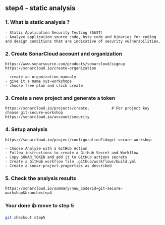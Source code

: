 ## step4 - static analysis

### 1. What is static analysis ?
```
- Static Application Security Testing (SAST)
- Analyze application source code, byte code and binaries for coding and design conditions that are indicative of security vulnerabilities.
```

### 2. Create SonarCloud account and organization
```
https://www.sonarsource.com/products/sonarcloud/signup
https://sonarcloud.io/create-organization
```

```
- create an organization manualy
- give it a name xyz-workshops
- choose free plan and click create
```

### 3. Create a new project and generate a token
```
https://sonarcloud.io/projects/create.          # For project key choose git-secure-workshop
https://sonarcloud.io/account/security
```

### 4. Setup analysis
```
https://sonarcloud.io/project/configuration?id=git-secure-workshop
```

```
- Choose Analyze with a GitHub Action
- Follow instructions to create a GitHub Secret and Workflow
- Copy SONAR_TOKEN and add it to GitHub actions secrets
- Create a GitHub workflow file .github/workflows/build.yml
- Create a sonar-project.properties as described
```

### 5. Check the analysis results
```
https://sonarcloud.io/summary/new_code?id=git-secure-workshop&branch=step4
```

### Your done 👍 move to step 5
```bash
git checkout step5
```
